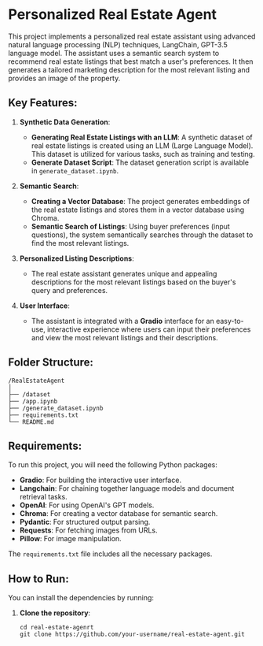 # Personalized Real Estate Agent

This project implements a personalized real estate assistant using advanced natural language processing (NLP) techniques, LangChain, GPT-3.5 language model. The assistant uses a semantic search system to recommend real estate listings that best match a user's preferences. It then generates a tailored marketing description for the most relevant listing and provides an image of the property.

## Key Features:

1. **Synthetic Data Generation**: 
   - **Generating Real Estate Listings with an LLM**: A synthetic dataset of real estate listings is created using an LLM (Large Language Model). This dataset is utilized for various tasks, such as training and testing.
   - **Generate Dataset Script**: The dataset generation script is available in `generate_dataset.ipynb`.

2. **Semantic Search**: 
   - **Creating a Vector Database**: The project generates embeddings of the real estate listings and stores them in a vector database using Chroma.
   - **Semantic Search of Listings**: Using buyer preferences (input questions), the system semantically searches through the dataset to find the most relevant listings.
   
3. **Personalized Listing Descriptions**: 
   - The real estate assistant generates unique and appealing descriptions for the most relevant listings based on the buyer's query and preferences.

4. **User Interface**: 
   - The assistant is integrated with a **Gradio** interface for an easy-to-use, interactive experience where users can input their preferences and view the most relevant listings and their descriptions.

## Folder Structure:
```
/RealEstateAgent
│
├── /dataset           
├── /app.ipynb    
├── /generate_dataset.ipynb
├── requirements.txt     
└── README.md            
```


## Requirements:
To run this project, you will need the following Python packages:

- **Gradio**: For building the interactive user interface.
- **Langchain**: For chaining together language models and document retrieval tasks.
- **OpenAI**: For using OpenAI's GPT models.
- **Chroma**: For creating a vector database for semantic search.
- **Pydantic**: For structured output parsing.
- **Requests**: For fetching images from URLs.
- **Pillow**: For image manipulation.


The `requirements.txt` file includes all the necessary packages.

## How to Run:
You can install the dependencies by running:

1. **Clone the repository**:
   ```
   cd real-estate-agenrt
   git clone https://github.com/your-username/real-estate-agent.git
   

